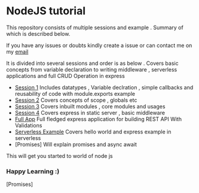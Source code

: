 # NodeJS tutorial 
This repository consists of multiple sessions and example . Summary of which is described below. 

If you have any issues or doubts kindly create a issue or can contact me on my [email]

It is divided into several sessions and order is as below . Covers basic concepts from variable declaration to writing middleware , serverless applications and full CRUD Operation in express 

* [Session 1] Includes datatypes , Variable declration , simple callbacks and reusability of code with module.exports example 
* [Session 2] Covers concepts of scope , globals etc 
* [Session 3] Covers inbuilt modules , core modules and usages
* [Session 4] Covers express in static server , basic middleware 
* [Full App] Full fledged express application for building REST API With Validations
* [Serverless Example] Covers hello world and express example in serverless 
* [Promises] Will explain promises and async await 

This will get you started to world of node js 

### Happy Learning :) 

[email]:<mailto:siddhirajpantoji@gmail.com>
[Session 1]:<>
[session 2]:<>
[session 3]:<>
[session 4]:<>
[Full App]:<>
[Serverless Example]:<>
[Promises]